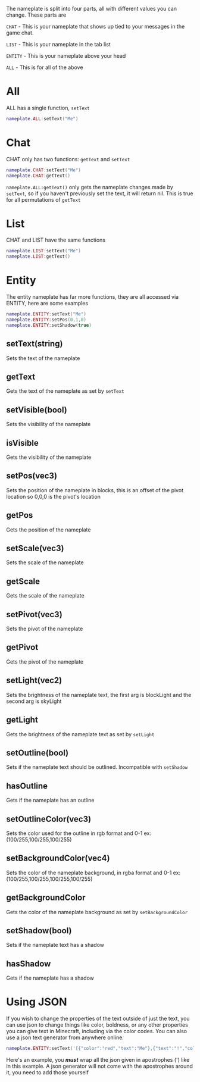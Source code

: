 The nameplate is split into four parts, all with different values you can change. These parts are

<code>CHAT</code> - This is your nameplate that shows up tied to your messages in the game chat.

<code>LIST</code> - This is your nameplate in the tab list

<code>ENTITY</code> - This is your nameplate above your head

<code>ALL</code> - This is for all of the above
# All
ALL has a single function, <code>setText</code>
```lua
nameplate.ALL:setText("Me")
```

# Chat
CHAT only has two functions: <code>getText</code> and <code>setText</code>
```lua
nameplate.CHAT:setText("Me")
nameplate.CHAT:getText()
```
<code>nameplate.ALL:getText()</code> only gets the nameplate changes made by <code>setText</code>, so if you haven't previously set the text, it will return nil. This is true for all permutations of <code>getText</code>
# List
CHAT and LIST have the same functions
```lua
nameplate.LIST:setText("Me")
nameplate.LIST:getText()
```
# Entity
The entity nameplate has far more functions, they are all accessed via ENTITY, here are some examples
```lua
nameplate.ENTITY:setText("Me")
nameplate.ENTITY:setPos(0,1,0)
nameplate.ENTITY:setShadow(true)
```
## setText(string)
Sets the text of the nameplate
## getText
Gets the text of the nameplate as set by <code>setText</code>
## setVisible(bool)
Sets the visibility of the nameplate
## isVisible
Gets the visibility of the nameplate
## setPos(vec3)
Sets the position of the nameplate in blocks, this is an offset of the pivot location so 0,0,0 is the pivot's location
## getPos
Gets the position of the nameplate
## setScale(vec3)
Sets the scale of the nameplate
## getScale
Gets the scale of the nameplate
## setPivot(vec3)
Sets the pivot of the nameplate
## getPivot
Gets the pivot of the nameplate
## setLight(vec2)
Sets the brightness of the nameplate text, the first arg is blockLight and the second arg is skyLight
## getLight
Gets the brightness of the nameplate text as set by <code>setLight</code>
## setOutline(bool)
Sets if the nameplate text should be outlined. Incompatible with <code>setShadow</code>
## hasOutline
Gets if the nameplate has an outline
## setOutlineColor(vec3)
Sets the color used for the outline in rgb format and 0-1 ex: (100/255,100/255,100/255)
## setBackgroundColor(vec4)
Sets the color of the nameplate background, in rgba format and 0-1 ex: (100/255,100/255,100/255,100/255)
## getBackgroundColor
Gets the color of the nameplate background as set by <code>setBackgroundColor</code>
## setShadow(bool)
Sets if the nameplate text has a shadow
## hasShadow
Gets if the nameplate has a shadow

# Using JSON
If you wish to change the properties of the text outside of just the text, you can use json to change things like color, boldness, or any other properties you can give text in Minecraft, including via the color codes. You can also use a json text generator from anywhere online.
```lua
nameplate.ENTITY:setText('[{"color":"red","text":"Me"},{"text":"!","color":"#09ff71"}]')
```
Here's an example, you ***must*** wrap all the json given in apostrophes (') like in this example. A json generator will not come with the apostrophes around it, you need to add those yourself